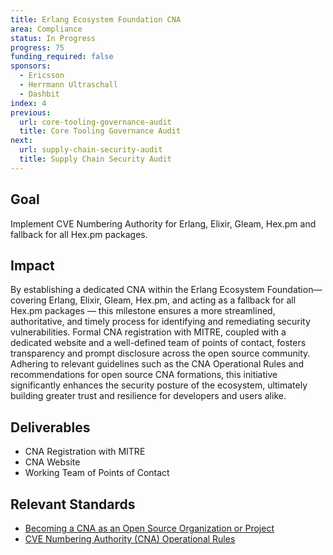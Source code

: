 ```yaml
---
title: Erlang Ecosystem Foundation CNA
area: Compliance
status: In Progress
progress: 75
funding_required: false
sponsors:
  - Ericsson
  - Herrmann Ultraschall
  - Dashbit
index: 4
previous:
  url: core-tooling-governance-audit
  title: Core Tooling Governance Audit
next:
  url: supply-chain-security-audit
  title: Supply Chain Security Audit
---
```


## Goal

Implement CVE Numbering Authority for Erlang, Elixir, Gleam, Hex.pm and
  fallback for all Hex.pm packages.

## Impact

By establishing a dedicated CNA within the Erlang Ecosystem Foundation—covering
Erlang, Elixir, Gleam, Hex.pm, and acting as a fallback for all Hex.pm packages
— this milestone ensures a more streamlined, authoritative, and timely process
for identifying and remediating security vulnerabilities. Formal CNA
registration with MITRE, coupled with a dedicated website and a well-defined
team of points of contact, fosters transparency and prompt disclosure across the
open source community. Adhering to relevant guidelines such as the CNA
Operational Rules and recommendations for open source CNA formations, this
initiative significantly enhances the security posture of the ecosystem,
ultimately building greater trust and resilience for developers and users alike.

## Deliverables

* CNA Registration with MITRE
* CNA Website
* Working Team of Points of Contact

## Relevant Standards

* [Becoming a CNA as an Open Source Organization or Project](https://github.com/ossf/wg-vulnerability-disclosures/blob/main/docs/guides/becoming-a-cna-as-an-open-source-org-or-project.md)
* [CVE Numbering Authority (CNA) Operational Rules](https://www.cve.org/resourcessupport/allresources/cnarules)
